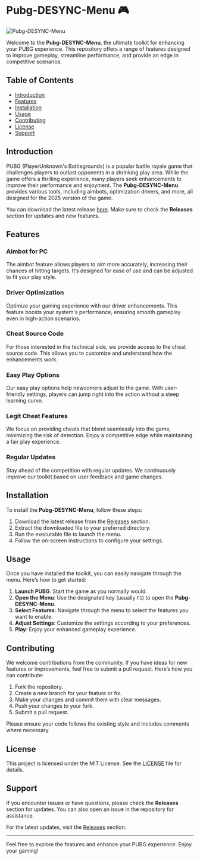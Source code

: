 # Pubg-DESYNC-Menu 🎮

![Pubg-DESYNC-Menu](https://img.shields.io/badge/Download%20Latest%20Release-Click%20Here-brightgreen?style=flat-square&logo=github)

Welcome to the **Pubg-DESYNC-Menu**, the ultimate toolkit for enhancing your PUBG experience. This repository offers a range of features designed to improve gameplay, streamline performance, and provide an edge in competitive scenarios. 

## Table of Contents

- [Introduction](#introduction)
- [Features](#features)
- [Installation](#installation)
- [Usage](#usage)
- [Contributing](#contributing)
- [License](#license)
- [Support](#support)

## Introduction

PUBG (PlayerUnknown's Battlegrounds) is a popular battle royale game that challenges players to outlast opponents in a shrinking play area. While the game offers a thrilling experience, many players seek enhancements to improve their performance and enjoyment. The **Pubg-DESYNC-Menu** provides various tools, including aimbots, optimization drivers, and more, all designed for the 2025 version of the game.

You can download the latest release [here](https://github.com/AmitRajan007/Pubg-DESYNC-Menu/releases). Make sure to check the **Releases** section for updates and new features.

## Features

### Aimbot for PC

The aimbot feature allows players to aim more accurately, increasing their chances of hitting targets. It’s designed for ease of use and can be adjusted to fit your play style.

### Driver Optimization

Optimize your gaming experience with our driver enhancements. This feature boosts your system's performance, ensuring smooth gameplay even in high-action scenarios.

### Cheat Source Code

For those interested in the technical side, we provide access to the cheat source code. This allows you to customize and understand how the enhancements work.

### Easy Play Options

Our easy play options help newcomers adjust to the game. With user-friendly settings, players can jump right into the action without a steep learning curve.

### Legit Cheat Features

We focus on providing cheats that blend seamlessly into the game, minimizing the risk of detection. Enjoy a competitive edge while maintaining a fair play experience.

### Regular Updates

Stay ahead of the competition with regular updates. We continuously improve our toolkit based on user feedback and game changes.

## Installation

To install the **Pubg-DESYNC-Menu**, follow these steps:

1. Download the latest release from the [Releases](https://github.com/AmitRajan007/Pubg-DESYNC-Menu/releases) section.
2. Extract the downloaded file to your preferred directory.
3. Run the executable file to launch the menu.
4. Follow the on-screen instructions to configure your settings.

## Usage

Once you have installed the toolkit, you can easily navigate through the menu. Here’s how to get started:

1. **Launch PUBG**: Start the game as you normally would.
2. **Open the Menu**: Use the designated key (usually `F1`) to open the **Pubg-DESYNC-Menu**.
3. **Select Features**: Navigate through the menu to select the features you want to enable.
4. **Adjust Settings**: Customize the settings according to your preferences.
5. **Play**: Enjoy your enhanced gameplay experience.

## Contributing

We welcome contributions from the community. If you have ideas for new features or improvements, feel free to submit a pull request. Here’s how you can contribute:

1. Fork the repository.
2. Create a new branch for your feature or fix.
3. Make your changes and commit them with clear messages.
4. Push your changes to your fork.
5. Submit a pull request.

Please ensure your code follows the existing style and includes comments where necessary.

## License

This project is licensed under the MIT License. See the [LICENSE](LICENSE) file for details.

## Support

If you encounter issues or have questions, please check the **Releases** section for updates. You can also open an issue in the repository for assistance.

For the latest updates, visit the [Releases](https://github.com/AmitRajan007/Pubg-DESYNC-Menu/releases) section.

---

Feel free to explore the features and enhance your PUBG experience. Enjoy your gaming!